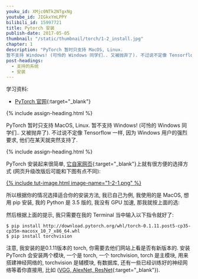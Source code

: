 ```yaml
---
youku_id: XMjc0NTk2NTgxNg
youtube_id: JIGkxYmLPPY
bilibili_id: 15997721
title: Pytorch 安装
publish-date: 2017-05-05
thumbnail: "/static/thumbnail/torch/1-2_install.jpg"
chapter: 1
description: "PyTorch 暂时只支持 MacOS, Linux.
暂不支持 Windows! (可怜的 Windows 同学们.. 又被抛弃了). 不过说不定像 Tensorflow 一样, 因为 Windows 用户的强烈要求, 他们在某天就突然支持了."
post-headings:
  - 支持的系统
  - 安装
---
```



学习资料:
  * [PyTorch 官网](http://pytorch.org/){:target="_blank"}


{% include assign-heading.html %}

PyTorch 暂时只支持 MacOS, Linux.
暂不支持 Windows! (可怜的 Windows 同学们.. 又被抛弃了). 不过说不定像 Tensorflow 一样, 因为 Windows 用户的强烈要求, 他们在某天就突然支持了.


{% include assign-heading.html %}

PyTorch 安装起来很简单, [它自家网页](http://pytorch.org/){:target="_blank"}上就有很方便的选择方式 (网页升级改版后可能和下图有点不同):

<a href="http://pytorch.org/">
{% include tut-image.html image-name="1-2-1.png" %}
</a>

所以根据你的情况选择适合你的安装方法, 我已自己为例, 我使用的是 MacOS, 想用 pip 安装, 我的 Python 是 3.5 版的, 我没有 GPU 加速, 那我就按上面的选:

然后根据上面的提示, 我只需要在我的 Terminal 当中输入以下指令就好了:

```shell
$ pip install http://download.pytorch.org/whl/torch-0.1.11.post5-cp35-cp35m-macosx_10_7_x86_64.whl
$ pip install torchvision
```

注意, 我安装的是0.1.11版本的 torch, 你需要去他们网站上看是否有新版本的.
安装 PyTorch 会安装两个模块, 一个是 torch, 一个 torchvision, torch 是主模块, 用来搭建神经网络的,
torchvision 是辅模块, 有数据库, 还有一些已经训练好的神经网络等着你直接用, 比如 ([VGG, AlexNet, ResNet](http://pytorch.org/docs/torchvision/models.html){:target="_blank"}).

